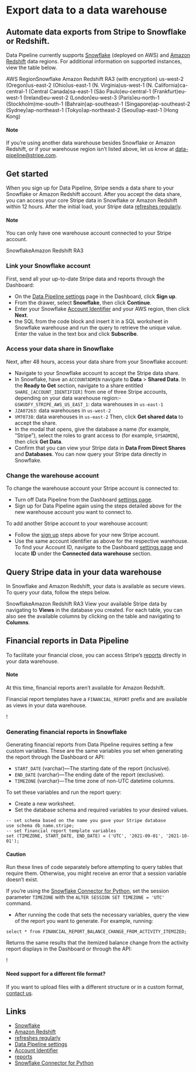 # Export data to a data warehouse

## Automate data exports from Stripe to Snowflake or Redshift.

Data Pipeline currently supports
[Snowflake](https://docs.snowflake.com/en/user-guide/intro-regions.html)
(deployed on AWS) and [Amazon
Redshift](https://docs.aws.amazon.com/awsconsolehelpdocs/latest/gsg/select-region.html)
data regions. For additional information on supported instances, view the table
below.

AWS RegionSnowflake Amazon Redshift RA3 (with encryption) us-west-2
(Oregon)us-east-2 (Ohio)us-east-1 (N. Virginia)us-west-1 (N.
California)ca-central-1 (Central Canada)sa-east-1 (São Paulo)eu-central-1
(Frankfurt)eu-west-1 (Ireland)eu-west-2 (London)eu-west-3 (Paris)eu-north-1
(Stockholm)me-south-1 (Bahrain)ap-southeast-1 (Singapore)ap-southeast-2
(Sydney)ap-northeast-1 (Tokyo)ap-northeast-2 (Seoul)ap-east-1 (Hong Kong)
#### Note

If you’re using another data warehouse besides Snowflake or Amazon Redshift, or
if your warehouse region isn’t listed above, let us know at
[data-pipeline@stripe.com](mailto:data-pipeline@stripe.com).

## Get started

When you sign up for Data Pipeline, Stripe sends a data share to your Snowflake
or Amazon Redshift account. After you accept the data share, you can access your
core Stripe data in Snowflake or Amazon Redshift within 12 hours. After the
initial load, your Stripe data [refreshes
regularly](https://docs.stripe.com/stripe-data/available-data).

#### Note

You can only have one warehouse account connected to your Stripe account.

SnowflakeAmazon Redshift RA3
### Link your Snowflake account

First, send all your up-to-date Stripe data and reports through the Dashboard:

- On the [Data Pipeline
settings](https://dashboard.stripe.com/settings/stripe-data-pipeline) page in
the Dashboard, click **Sign up**.
- From the drawer, select **Snowflake**, then click **Continue**.
- Enter your Snowflake [Account
Identifier](https://docs.snowflake.com/en/user-guide/admin-account-identifier.html)
and your AWS region, then click **Next**.
- the SQL from the code block and insert it in a SQL worksheet in Snowflake
warehouse and run the query to retrieve the unique value. Enter the value in the
text box and click **Subscribe**.

### Access your data share in Snowflake

Next, after 48 hours, access your data share from your Snowflake account:

- Navigate to your Snowflake account to accept the Stripe data share.
- In Snowflake, have an `ACCOUNTADMIN` navigate to **Data** > **Shared Data**.
In the **Ready to Get** section, navigate to a share entitled
`SHARE_[ACCOUNT_IDENTIFIER]` from one of three Stripe accounts, depending on
your data warehouse region:- `GSWUDFY_STRIPE_AWS_US_EAST_1`: data warehouses in
`us-east-1`
- `JZA07263`: data warehouses in `us-west-2`
- `VM70738`: data warehouses in `us-east-2`
Then, click **Get shared data** to accept the share.
- In the modal that opens, give the database a name (for example, “Stripe”),
select the roles to grant access to (for example, `SYSADMIN`), then click **Get
Data**.
- Confirm that you can view your Stripe data in **Data From Direct Shares** and
**Databases**. You can now query your Stripe data directly in Snowflake.

### Change the warehouse account

To change the warehouse account your Stripe account is connected to:

- Turn off Data Pipeline from the Dashboard [settings
page](https://dashboard.stripe.com/settings/stripe-data-pipeline).
- Sign up for Data Pipeline again using the steps detailed above for the new
warehouse account you want to connect to.

To add another Stripe account to your warehouse account:

- Follow the [sign
up](https://docs.stripe.com/stripe-data/access-data-in-warehouse/data-warehouses#get-started)
steps above for your new Stripe account.
- Use the same account identifier as above for the respective warehouse. To find
your Account ID, navigate to the Dashboard [settings
page](https://dashboard.stripe.com/settings/stripe-data-pipeline) and locate
**ID** under the **Connected data warehouse** section.

## Query Stripe data in your data warehouse

In Snowflake and Amazon Redshift, your data is available as secure views. To
query your data, follow the steps below.

SnowflakeAmazon Redshift RA3
View your available Stripe data by navigating to **Views** in the database you
created. For each table, you can also see the available columns by clicking on
the table and navigating to **Columns**.

## Financial reports in Data Pipeline

To facilitate your financial close, you can access Stripe’s
[reports](https://docs.stripe.com/stripe-reports) directly in your data
warehouse.

#### Note

At this time, financial reports aren’t available for Amazon Redshift.

Financial report templates have a `FINANCIAL_REPORT` prefix and are available as
views in your data warehouse.

!

### Generating financial reports in Snowflake

Generating financial reports from Data Pipeline requires setting a few custom
variables. These are the same variables you set when generating the report
through the Dashboard or API:

- `START_DATE` (varchar)—The starting date of the report (inclusive).
- `END_DATE` (varchar)—The ending date of the report (exclusive).
- `TIMEZONE` (varchar)—The time zone of non-UTC datetime columns.

To set these variables and run the report query:

- Create a new worksheet.
- Set the database schema and required variables to your desired values.

```
-- set schema based on the name you gave your Stripe database
use schema db_name.stripe;
-- set financial report template variables
set (TIMEZONE, START_DATE, END_DATE) = ('UTC', '2021-09-01', '2021-10-01');
```

#### Caution

Run these lines of code separately before attempting to query tables that
require them. Otherwise, you might receive an error that a session variable
doesn’t exist.

If you’re using the [Snowflake Connector for
Python](https://docs.snowflake.com/en/user-guide/python-connector.html), set the
session parameter `TIMEZONE` with the `ALTER SESSION SET TIMEZONE = 'UTC'`
command.
- After running the code that sets the necessary variables, query the view of
the report you want to generate. For example, running:

```
select * from FINANCIAL_REPORT_BALANCE_CHANGE_FROM_ACTIVITY_ITEMIZED;
```

Returns the same results that the itemized balance change from the activity
report displays in the Dashboard or through the API:

!

#### Need support for a different file format?

If you want to upload files with a different structure or in a custom format,
[contact us](mailto:data-pipeline@stripe.com).

## Links

- [Snowflake](https://docs.snowflake.com/en/user-guide/intro-regions.html)
- [Amazon
Redshift](https://docs.aws.amazon.com/awsconsolehelpdocs/latest/gsg/select-region.html)
- [refreshes regularly](https://docs.stripe.com/stripe-data/available-data)
- [Data Pipeline
settings](https://dashboard.stripe.com/settings/stripe-data-pipeline)
- [Account
Identifier](https://docs.snowflake.com/en/user-guide/admin-account-identifier.html)
- [reports](https://docs.stripe.com/stripe-reports)
- [Snowflake Connector for
Python](https://docs.snowflake.com/en/user-guide/python-connector.html)